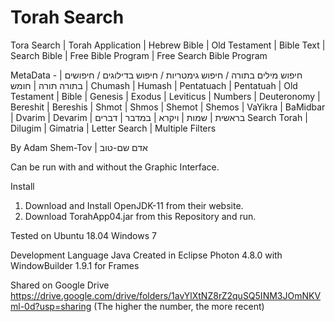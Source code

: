 # Torah Search
Tora Search | Torah Application | Hebrew Bible | Old Testament | Bible Text | Search Bible | Free Bible Program | Free Search Bible Program

MetaData -
 | חיפוש מילים בתורה / חיפוש גימטריות / חיפוש בדילוגים / חיפושים בתורה 
תורה | חומש | Chumash | Humash | Pentatuach | Pentatuah | Old Testament | Bible | Genesis | Exodus | Leviticus |
Numbers | Deuteronomy | Bereshit | Bereshis | Shmot | Shmos | Shemot | Shemos | VaYikra | BaMidbar | Dvarim | Devarim |
בראשית | שמות | ויקרא | במדבר | דברים 
Search Torah | Dilugim | Gimatria | Letter Search | Multiple Filters

By
Adam Shem-Tov | אדם שם-טוב

Can be run with and without the Graphic Interface.

Install
1) Download and Install OpenJDK-11 from their website.
2) Download TorahApp04.jar from this Repository and run.

Tested on
Ubuntu 18.04
Windows 7

Development
Language Java
Created in Eclipse Photon 4.8.0 with WindowBuilder 1.9.1 for Frames

Shared on Google Drive https://drive.google.com/drive/folders/1avYlXtNZ8rZ2quSQ5INM3JOmNKVml-0d?usp=sharing
(The higher the number, the more recent)
